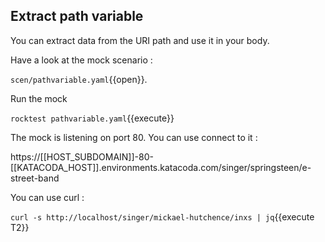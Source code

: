 ## Extract path variable

You can extract data from the URI path and use it in your body. 

Have a look at the mock scenario :

`scen/pathvariable.yaml`{{open}}.

Run the mock

`rocktest pathvariable.yaml`{{execute}}

The mock is listening on port 80. You can use connect to it :

https://[[HOST_SUBDOMAIN]]-80-[[KATACODA_HOST]].environments.katacoda.com/singer/springsteen/e-street-band

You can use curl :

`curl -s http://localhost/singer/mickael-hutchence/inxs | jq`{{execute T2}}
